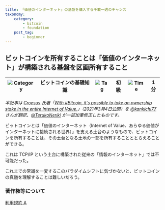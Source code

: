 ```yaml
---
title: 「価値のインターネット」の基盤を購入する千載一遇のチャンス
taxonomy:
    category:
        - bitcoin
        - foundation
    post_tag:
        - beginner
---
```


## ビットコインを所有することは「価値のインターネット」が構築される基盤を区画所有すること

|  ![Category](/_images/category.png)  |  ビットコインの基礎知識  |  ![Tag](/_images/tag.png)  |  初級  | ![Time](/_images/timer.png)  |  1分  |
| ---- | ---- | ---- | ---- | ---- | ---- |

*本記事は [Croesus](https://twitter.com/Croesus_BTC) 氏著「[With #Bitcoin, it's possible to take an ownership stake in the entire Internet of Value.](https://twitter.com/Croesus_BTC/status/1367165017280237569)」（2021年3月4日公開）を [@kankichi77](https://twitter.com/kankichi77) さんが翻訳、[@TerukoNeriki](https://twitter.com/TerukoNeriki) が一部加筆修正したものです。*


<p>ビットコインとは「価値のインターネット（Internet of Value、あらゆる価値がインターネットに接続される世界）」を支える土台のようなもので、ビットコインを所有することは、その土台となる土地の一部を所有することととらえることができる。</p>
<p>これは TCP/IP という土台に構築された従来の「情報のインターネット」では不可能だった。</p>
<p>これまでの常識を一変するこのパラダイムシフトに気づかないと、ビットコインの真髄を理解することは難しいだろう。</p>

### 著作権等について
[利用規約 A](https://lostinbitcoin.jp/copyright/#uaa)
